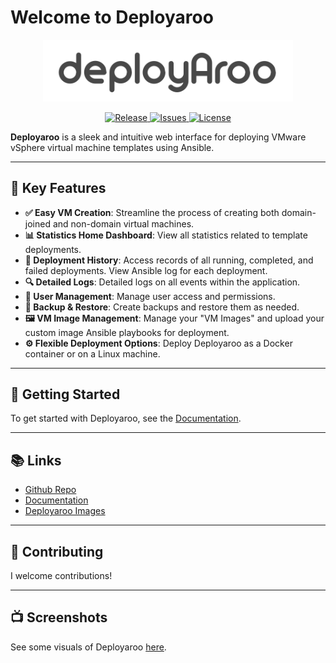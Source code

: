 # Welcome to Deployaroo

<p align="center">
  <img src="apps/static/logo/deployaroo_text_lightgrey.png" alt="Deployaroo Logo" width="400px">
</p>

<p align="center">
  <a href="https://github.com/blink-zero/deployaroo/releases">
    <img src="https://img.shields.io/github/v/release/blink-zero/deployaroo" alt="Release">
  </a>
  <a href="https://github.com/blink-zero/deployaroo/issues">
    <img src="https://img.shields.io/github/issues/blink-zero/deployaroo" alt="Issues">
  </a>
  <a href="https://github.com/blink-zero/deployaroo/blob/main/LICENSE">
    <img src="https://img.shields.io/github/license/blink-zero/deployaroo" alt="License">
  </a>
</p>

**Deployaroo** is a sleek and intuitive web interface for deploying VMware vSphere virtual machine templates using Ansible.

---

## 🚀 Key Features

- **✅ Easy VM Creation**: Streamline the process of creating both domain-joined and non-domain virtual machines.
- **📊 Statistics Home Dashboard**: View all statistics related to template deployments.
- **📜 Deployment History**: Access records of all running, completed, and failed deployments. View Ansible log for each deployment.
- **🔍 Detailed Logs**: Detailed logs on all events within the application.
- **👥 User Management**: Manage user access and permissions.
- **💾 Backup & Restore**: Create backups and restore them as needed.
- **🖼️ VM Image Management**: Manage your "VM Images" and upload your custom image Ansible playbooks for deployment.
- **⚙️ Flexible Deployment Options**: Deploy Deployaroo as a Docker container or on a Linux machine.

---

## 🏁 Getting Started

To get started with Deployaroo, see the [Documentation](https://deployaroo.io).

---

## 📚 Links

- [Github Repo](https://github.com/blink-zero/deployaroo)
- [Documentation](https://deployaroo.io)
- [Deployaroo Images](https://github.com/blink-zero/deployaroo-images)

---

## 🤝 Contributing

I welcome contributions!

---

## 📺 Screenshots

See some visuals of Deployaroo [here](https://deployaroo.io/screenshots).
